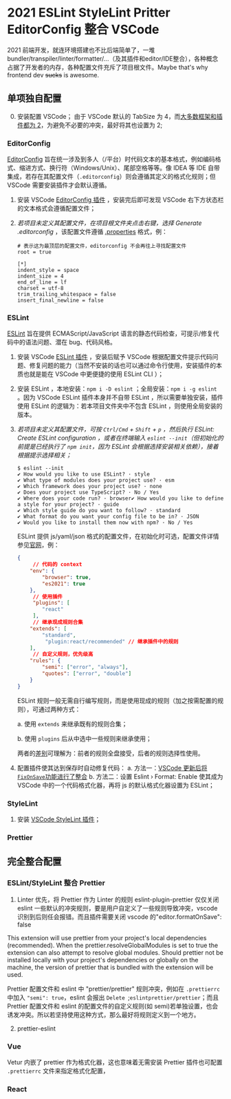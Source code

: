 # 2021 ESLint StyleLint Pritter EditorConfig 整合 VSCode

2021 前端开发，就连环境搭建也不比后端简单了，一堆 bundler/transpiler/linter/formatter/...（及其插件和editor/IDE整合），各种概念占据了开发者的内存，各种配置文件充斥了项目根文件。Maybe that's why frontend dev ~~sucks~~ is awesome.



## 单项独自配置
0. 安装配置 VSCode；
由于 VSCode 默认的 TabSize 为 4，而[大多数框架和插件都为 2](https://github.com/Microsoft/vscode/issues/41200)，为避免不必要的冲突，最好将其也设置为 2;

### EditorConfig

[EditorConfig](https://editorconfig.org/) 旨在统一涉及到多人（/平台）时代码文本的基本格式，例如编码格式、缩进方式、换行符（Windows/Unix）、尾部空格等等。像 IDEA 等 IDE 自带集成，若存在其配置文件（`.editorconfig`）则会遵循其定义的格式化规则；但 VSCode 需要安装插件才会默认遵循。

1. 安装 VSCode [EditorConfig 插件](https://marketplace.visualstudio.com/items?itemName=EditorConfig.EditorConfig) ，安装完后即可发现 VSCode 右下方状态栏的文本格式会遵循配置文件；

2. *若项目未定义其配置文件，在项目根文件夹点击右键，选择 Generate .editorconfig* ，该配置文件遵循 [.properties](https://en.wikipedia.org/wiki/.properties) 格式，例：

   ```properties
   # 表示这为最顶层的配置文件，editorconfig 不会再往上寻找配置文件
   root = true
   
   [*]
   indent_style = space
   indent_size = 4
   end_of_line = lf
   charset = utf-8
   trim_trailing_whitespace = false
   insert_final_newline = false
   ```

   

### ESLint

[ESLint](https://eslint.org) 旨在提供 ECMAScript/JavaScript 语言的静态代码检查，可提示/修复代码中的语法问题、潜在 bug、代码风格。

1. 安装 VSCode [ESLint 插件](https://marketplace.visualstudio.com/items?itemName=dbaeumer.vscode-eslint) ，安装后赋予 VSCode 根据配置文件提示代码问题、修复问题的能力（当然不安装的话也可以通过命令行使用，安装插件的本质也就是能在 VSCode 中更便捷的使用 ESLint CLI ）；

2. 安装 ESLint ，本地安装：`npm i -D eslint` ；全局安装：`npm i -g eslint` 。因为 VSCode ESLint 插件本身并不自带 ESLint ，所以需要单独安装，插件使用 ESLint 的逻辑为：若本项目文件夹中不包含 ESLint ，则使用全局安装的版本。

3. *若项目未定义其配置文件，可按 `Ctrl/Cmd` + `Shift` + `p` ，然后执行 ESLint: Create ESLint configuration ，或者在终端输入 `eslint --init`（但初始化的前提是已经执行了 `npm init`，因为 ESLint 会根据选择安装相关依赖），接着根据提示选择相关；*

   ```shell
   $ eslint --init
   ✔ How would you like to use ESLint? · style
   ✔ What type of modules does your project use? · esm
   ✔ Which framework does your project use? · none
   ✔ Does your project use TypeScript? · No / Yes
   ✔ Where does your code run? · browser✔ How would you like to define a style for your project? · guide
   ✔ Which style guide do you want to follow? · standard
   ✔ What format do you want your config file to be in? · JSON
   ✔ Would you like to install them now with npm? · No / Yes
   ```

   ESLint 提供 js/yaml/json 格式的配置文件，在初始化时可选，配置文件详情参见[官网](https://eslint.org/docs/user-guide/configuring/)，例：

   ```json
   {
     	// 代码的 context
       "env": {
           "browser": true,
           "es2021": true
       },
     	// 使用插件
     	"plugins": [
           "react"
   		],
     	// 继承现成规则合集
       "extends": [
           "standard",
         	"plugin:react/recommended" // 继承插件中的规则
       ],
     	// 自定义规则，优先级高
       "rules": {
           "semi": ["error", "always"],
           "quotes": ["error", "double"]
       }
   }
   ```

   ESLint 规则一般无需自行编写规则，而是使用现成的规则（加之按需配置的规则），可通过两种方式：

   a. 使用 `extends` 来继承既有的规则合集；

   b. 使用 `plugins` 后从中选中一些规则来继承使用；

   两者的[差别](https://stackoverflow.com/a/54522973/8140523)可理解为：前者的规则全盘接受，后者的规则选择性使用。

4. 配置插件使其达到保存时自动修复代码：
  a. 方法一：[VSCode 更新后将`FixOnSave`功能进行了整合](https://stackoverflow.com/a/59485018/8140523)
  b. 方法二：设置 Eslint › Format: Enable 使其成为 VSCode 中的一个代码格式化器，再将 js 的默认格式化器设置为 ESLint；



### StyleLint

1. 安装 [VSCode StyleLint 插件]()；



### Prettier



## 完全整合配置
### ESLint/StyleLint 整合 Prettier
1. Linter 优先，将 Prettier 作为 Linter 的规则
eslint-plugin-prettier 仅仅关闭 eslint 一些默认的冲突规则，要是用户自定义了一些规则导致冲突，vscode 识别到后则任会报错。而且插件需要关闭 vscode 的"editor.formatOnSave": false

This extension will use prettier from your project's local dependencies (recommended). When the prettier.resolveGlobalModules is set to true the extension can also attempt to resolve global modules. Should prettier not be installed locally with your project's dependencies or globally on the machine, the version of prettier that is bundled with the extension will be used.

Prettier 配置文件和 eslint 中 "prettier/prettier" 规则冲突，例如在 `.prettierrc` 中加入 `"semi": true`，eslint 会报出 `Delete `;`eslintprettier/prettier`；而且 Prettier 配置文件和 eslint 的配置文件的自定义规则(如 semi)若单独设置，也会诱发冲突。所以若坚持使用这种方式，那么最好将规则定义到一个地方。

2. prettier-eslint
### Vue
Vetur 内嵌了 prettier 作为格式化器，这也意味着无需安装 Prettier 插件也可配置 `.prettierrc` 文件来指定格式化配置，

### React
